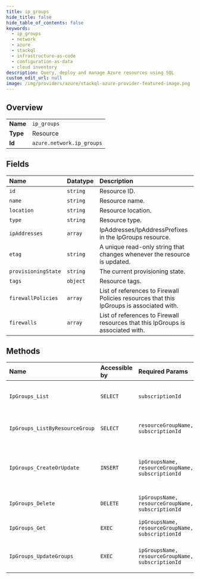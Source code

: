 ```yaml
---
title: ip_groups
hide_title: false
hide_table_of_contents: false
keywords:
  - ip_groups
  - network
  - azure    
  - stackql
  - infrastructure-as-code
  - configuration-as-data
  - cloud inventory
description: Query, deploy and manage Azure resources using SQL
custom_edit_url: null
image: /img/providers/azure/stackql-azure-provider-featured-image.png
---
```

  
    

## Overview
<table><tbody>
<tr><td><b>Name</b></td><td><code>ip_groups</code></td></tr>
<tr><td><b>Type</b></td><td>Resource</td></tr>
<tr><td><b>Id</b></td><td><code>azure.network.ip_groups</code></td></tr>
</tbody></table>

## Fields
| Name | Datatype | Description |
|:-----|:---------|:------------|
| `id` | `string` | Resource ID. |
| `name` | `string` | Resource name. |
| `location` | `string` | Resource location. |
| `type` | `string` | Resource type. |
| `ipAddresses` | `array` | IpAddresses/IpAddressPrefixes in the IpGroups resource. |
| `etag` | `string` | A unique read-only string that changes whenever the resource is updated. |
| `provisioningState` | `string` | The current provisioning state. |
| `tags` | `object` | Resource tags. |
| `firewallPolicies` | `array` | List of references to Firewall Policies resources that this IpGroups is associated with. |
| `firewalls` | `array` | List of references to Firewall resources that this IpGroups is associated with. |
## Methods
| Name | Accessible by | Required Params | Description |
|:-----|:--------------|:----------------|:------------|
| `IpGroups_List` | `SELECT` | `subscriptionId` | Gets all IpGroups in a subscription. |
| `IpGroups_ListByResourceGroup` | `SELECT` | `resourceGroupName, subscriptionId` | Gets all IpGroups in a resource group. |
| `IpGroups_CreateOrUpdate` | `INSERT` | `ipGroupsName, resourceGroupName, subscriptionId` | Creates or updates an ipGroups in a specified resource group. |
| `IpGroups_Delete` | `DELETE` | `ipGroupsName, resourceGroupName, subscriptionId` | Deletes the specified ipGroups. |
| `IpGroups_Get` | `EXEC` | `ipGroupsName, resourceGroupName, subscriptionId` | Gets the specified ipGroups. |
| `IpGroups_UpdateGroups` | `EXEC` | `ipGroupsName, resourceGroupName, subscriptionId` | Updates tags of an IpGroups resource. |
